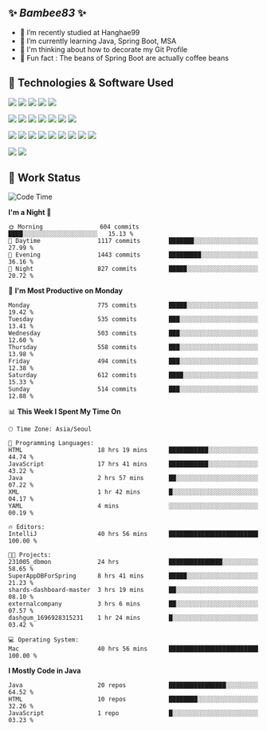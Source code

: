 ##  ✨ _Bambee83_ ✨ 

- 🔭 I’m recently studied at Hanghae99
- 🌱 I’m currently learning Java, Spring Boot, MSA
- 🤔 I'm thinking about how to decorate my Git Profile
- 🪹 Fun fact : The beans of Spring Boot are actually coffee beans 

<!-- - 💬 Ask me about ...
- 📫 How to reach me: ...
- 😄 Pronouns: ...
- 👯 I’m looking to collaborate on ...-->

## 🔧  Technologies & Software Used

<img src="https://img.shields.io/badge/Java-007396?style=flat-round&logo=OpenJDK&logoColor=white"/> <img src="https://img.shields.io/badge/Spring-6DB33F?style=flat-round&logo=spring&logoColor=white"/>   <img src="https://img.shields.io/badge/SpringBoot-6DB33F?style=flat-round&logo=springboot&logoColor=white"/>  <img src="https://img.shields.io/badge/SpringSecurity-6DB33F?style=flat-round&logo=SpringSecurity&logoColor=white"/>   <img src="https://img.shields.io/badge/JSON Web Token-000000?style=flat-round&logo=JSON Web Tokens&logoColor=white"/> 

<img src="https://img.shields.io/badge/github-181717?style=flat-round&logo=github&logoColor=white"/> <img src="https://img.shields.io/badge/git-F05032?style=flat-round&logo=git&logoColor=white"/> <img src="https://img.shields.io/badge/githubactions-2088FF?style=flat-round&logo=githubactions&logoColor=white"/>  <img src="https://img.shields.io/badge/Gradle-02303A?style=flat-round&logo=Gradle&logoColor=white"/>  <img src="https://img.shields.io/badge/IntelliJIDEA-000000?style=flat-round&logo=IntelliJIDEA&logoColor=white"/>  <img src="https://img.shields.io/badge/Postman-FF6C37?style=flat-round&logo=Postman&logoColor=white"/>  <img src="https://img.shields.io/badge/Sourcetree-0052CC?style=flat-round&logo=Sourcetree&logoColor=white"/>

<img src="https://img.shields.io/badge/AmazonS3-569A31?style=flat-round&logo=AmazonS3&logoColor=white"/>  <img src="https://img.shields.io/badge/AmazonEC2-FF9900?style=flat-round&logo=AmazonEC2&logoColor=white"/>  <img src="https://img.shields.io/badge/AmazonRDS-527FFF?style=flat-round&logo=AmazonRDS&logoColor=white"/>  <img src="https://img.shields.io/badge/MySQL-4479A1?style=flat-round&logo=MySQL&logoColor=white"/>  <img src="https://img.shields.io/badge/MongoDB-47A248?style=flat-round&logo=MongoDB&logoColor=white"/> <img src="https://img.shields.io/badge/Ubuntu-E95420?style=flat-round&logo=Ubuntu&logoColor=white"/> <img src="https://img.shields.io/badge/FileZilla-BF0000?style=flat-round&logo=filezilla&logoColor=white"/> <img src="https://img.shields.io/badge/Notion-000000?style=flat-round&logo=Notion&logoColor=white"/> <img src="https://img.shields.io/badge/Slack-F06A6A?style=flat-round&logo=slack&logoColor=white"/>

<img src="https://img.shields.io/badge/AmazonCloudfront-3693F3?style=flat-round&logo=iCloud&logoColor=white"/> <img src="https://img.shields.io/badge/ApacheJMeter-D22128?style=flat-round&logo=apachejmeter&logoColor=white"/> 
 
<!-- Markdown lang
[![Bambee83 Badge](https://img.shields.io/badge/Bambee83'blog-4A154B.svg?&style=for-the-badge&logo=Bloglovin&link=https://blog.naver.com/bambee83)](https://blog.naver.com/bambee83)
## 🚀  GitHub stats & Top Langs
[![Bambee83's GitHub stats-Dark](https://github-readme-stats.vercel.app/api?username=bambee83&show_icons=true&theme=dark#gh-dark-mode-only)]((https://github.com/bambee83/github-readme-stats#gh-dark-mode-only))
![Top Langs-Dark](https://github-readme-stats.vercel.app/api/top-langs/?username=bambee83&layout=compact&theme=dark#gh-dark-mode-only)
## 🐳   Project
[mini project - SeoulCulturePort](https://github.com/event-information)
[clone coding - Instaclone](https://github.com/instaclone8)
[final project - emotrak](https://github.com/EmoTrak)
[![bambee83's wakatime stats](https://github-readme-stats.vercel.app/api/wakatime?username=bambee83)]
 -->
## 🐳 Work Status
<!--START_SECTION:waka-->
![Code Time](http://img.shields.io/badge/Code%20Time-342%20hrs%2029%20mins-blue)

**I'm a Night 🦉** 

```text
🌞 Morning                604 commits         ████░░░░░░░░░░░░░░░░░░░░░   15.13 % 
🌆 Daytime                1117 commits        ███████░░░░░░░░░░░░░░░░░░   27.99 % 
🌃 Evening                1443 commits        █████████░░░░░░░░░░░░░░░░   36.16 % 
🌙 Night                  827 commits         █████░░░░░░░░░░░░░░░░░░░░   20.72 % 
```
📅 **I'm Most Productive on Monday** 

```text
Monday                   775 commits         █████░░░░░░░░░░░░░░░░░░░░   19.42 % 
Tuesday                  535 commits         ███░░░░░░░░░░░░░░░░░░░░░░   13.41 % 
Wednesday                503 commits         ███░░░░░░░░░░░░░░░░░░░░░░   12.60 % 
Thursday                 558 commits         ███░░░░░░░░░░░░░░░░░░░░░░   13.98 % 
Friday                   494 commits         ███░░░░░░░░░░░░░░░░░░░░░░   12.38 % 
Saturday                 612 commits         ████░░░░░░░░░░░░░░░░░░░░░   15.33 % 
Sunday                   514 commits         ███░░░░░░░░░░░░░░░░░░░░░░   12.88 % 
```


📊 **This Week I Spent My Time On** 

```text
🕑︎ Time Zone: Asia/Seoul

💬 Programming Languages: 
HTML                     18 hrs 19 mins      ███████████░░░░░░░░░░░░░░   44.74 % 
JavaScript               17 hrs 41 mins      ███████████░░░░░░░░░░░░░░   43.22 % 
Java                     2 hrs 57 mins       ██░░░░░░░░░░░░░░░░░░░░░░░   07.22 % 
XML                      1 hr 42 mins        █░░░░░░░░░░░░░░░░░░░░░░░░   04.17 % 
YAML                     4 mins              ░░░░░░░░░░░░░░░░░░░░░░░░░   00.19 % 

🔥 Editors: 
IntelliJ                 40 hrs 56 mins      █████████████████████████   100.00 % 

🐱‍💻 Projects: 
231005_dbmon             24 hrs              ███████████████░░░░░░░░░░   58.65 % 
SuperAppDBForSpring      8 hrs 41 mins       █████░░░░░░░░░░░░░░░░░░░░   21.23 % 
shards-dashboard-master  3 hrs 19 mins       ██░░░░░░░░░░░░░░░░░░░░░░░   08.10 % 
externalcompany          3 hrs 6 mins        ██░░░░░░░░░░░░░░░░░░░░░░░   07.57 % 
dashgum_1696928315231    1 hr 24 mins        █░░░░░░░░░░░░░░░░░░░░░░░░   03.42 % 

💻 Operating System: 
Mac                      40 hrs 56 mins      █████████████████████████   100.00 % 
```

**I Mostly Code in Java** 

```text
Java                     20 repos            ████████████████░░░░░░░░░   64.52 % 
HTML                     10 repos            ████████░░░░░░░░░░░░░░░░░   32.26 % 
JavaScript               1 repo              █░░░░░░░░░░░░░░░░░░░░░░░░   03.23 % 
```




<!--END_SECTION:waka-->

